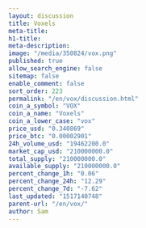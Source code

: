 ```yaml
---
layout: discussion
title: Voxels
meta-title: 
h1-title: 
meta-description: 
image: "/media/350824/vox.png"
published: true
allow_search_engine: false
sitemap: false
enable_comment: false
sort_order: 223
permalink: "/en/vox/discussion.html"
coin_a_symbol: "VOX"
coin_a_name: "Voxels"
coin_a_lower_case: "vox"
price_usd: "0.340869"
price_btc: "0.00002901"
24h_volume_usd: "19462200.0"
market_cap_usd: "210000000.0"
total_supply: "210000000.0"
available_supply: "210000000.0"
percent_change_1h: "0.06"
percent_change_24h: "12.29"
percent_change_7d: "-7.62"
last_updated: "1517140748"
parent-url: "/en/vox/"
author: Sam
---
```


